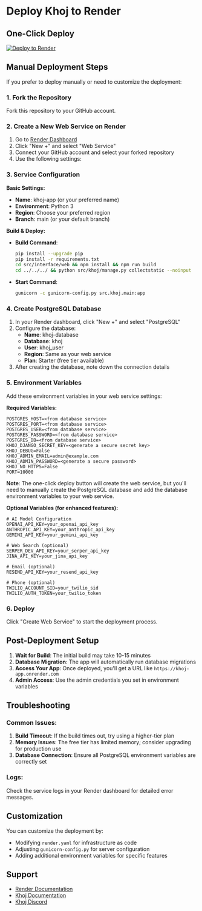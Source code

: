 # Deploy Khoj to Render

## One-Click Deploy

[![Deploy to Render](https://render.com/images/deploy-to-render-button.svg)](https://render.com/deploy?repo=https://github.com/officialprakashkumarsingh/khoj)

## Manual Deployment Steps

If you prefer to deploy manually or need to customize the deployment:

### 1. Fork the Repository
Fork this repository to your GitHub account.

### 2. Create a New Web Service on Render
1. Go to [Render Dashboard](https://dashboard.render.com/)
2. Click "New +" and select "Web Service"
3. Connect your GitHub account and select your forked repository
4. Use the following settings:

### 3. Service Configuration

**Basic Settings:**
- **Name**: khoj-app (or your preferred name)
- **Environment**: Python 3
- **Region**: Choose your preferred region
- **Branch**: main (or your default branch)

**Build & Deploy:**
- **Build Command**: 
  ```bash
  pip install --upgrade pip
  pip install -r requirements.txt
  cd src/interface/web && npm install && npm run build
  cd ../../../ && python src/khoj/manage.py collectstatic --noinput
  ```
- **Start Command**: 
  ```bash
  gunicorn -c gunicorn-config.py src.khoj.main:app
  ```

### 4. Create PostgreSQL Database
1. In your Render dashboard, click "New +" and select "PostgreSQL"
2. Configure the database:
   - **Name**: khoj-database
   - **Database**: khoj
   - **User**: khoj_user
   - **Region**: Same as your web service
   - **Plan**: Starter (free tier available)
3. After creating the database, note down the connection details

### 5. Environment Variables
Add these environment variables in your web service settings:

**Required Variables:**
```
POSTGRES_HOST=<from database service>
POSTGRES_PORT=<from database service>
POSTGRES_USER=<from database service>
POSTGRES_PASSWORD=<from database service>
POSTGRES_DB=<from database service>
KHOJ_DJANGO_SECRET_KEY=<generate a secure secret key>
KHOJ_DEBUG=False
KHOJ_ADMIN_EMAIL=admin@example.com
KHOJ_ADMIN_PASSWORD=<generate a secure password>
KHOJ_NO_HTTPS=False
PORT=10000
```

**Note**: The one-click deploy button will create the web service, but you'll need to manually create the PostgreSQL database and add the database environment variables to your web service.

**Optional Variables (for enhanced features):**
```
# AI Model Configuration
OPENAI_API_KEY=your_openai_api_key
ANTHROPIC_API_KEY=your_anthropic_api_key
GEMINI_API_KEY=your_gemini_api_key

# Web Search (optional)
SERPER_DEV_API_KEY=your_serper_api_key
JINA_API_KEY=your_jina_api_key

# Email (optional)
RESEND_API_KEY=your_resend_api_key

# Phone (optional)
TWILIO_ACCOUNT_SID=your_twilio_sid
TWILIO_AUTH_TOKEN=your_twilio_token
```

### 6. Deploy
Click "Create Web Service" to start the deployment process.

## Post-Deployment Setup

1. **Wait for Build**: The initial build may take 10-15 minutes
2. **Database Migration**: The app will automatically run database migrations
3. **Access Your App**: Once deployed, you'll get a URL like `https://khoj-app.onrender.com`
4. **Admin Access**: Use the admin credentials you set in environment variables

## Troubleshooting

### Common Issues:

1. **Build Timeout**: If the build times out, try using a higher-tier plan
2. **Memory Issues**: The free tier has limited memory; consider upgrading for production use
3. **Database Connection**: Ensure all PostgreSQL environment variables are correctly set

### Logs:
Check the service logs in your Render dashboard for detailed error messages.

## Customization

You can customize the deployment by:
- Modifying `render.yaml` for infrastructure as code
- Adjusting `gunicorn-config.py` for server configuration
- Adding additional environment variables for specific features

## Support

- [Render Documentation](https://render.com/docs)
- [Khoj Documentation](https://docs.khoj.dev)
- [Khoj Discord](https://discord.gg/BDgyabRM6e)